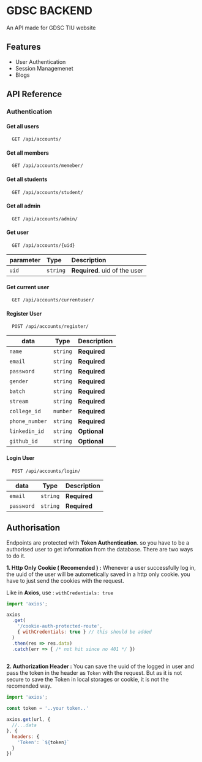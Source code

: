 
# GDSC BACKEND

An API made for GDSC TIU website


## Features

- User Authentication
- Session Managemenet
- Blogs


## API Reference

### Authentication

#### Get all users

```
  GET /api/accounts/
```

#### Get all members

```
  GET /api/accounts/memeber/
```
#### Get all students
```
  GET /api/accounts/student/
```
#### Get all admin
```
  GET /api/accounts/admin/
```

#### Get user

```
  GET /api/accounts/{uid}
```
parameter | Type     | Description                       |
| :-------- | :------- | :-------------------------------- |
| `uid`      | `string` | **Required**. uid of the user |

#### Get current user

```
  GET /api/accounts/currentuser/
```

#### Register User

```
  POST /api/accounts/register/
```

| data | Type     | Description                       |
| -------- | ------- | -------------------------------- |
| `name`      | `string` | **Required** |
| `email`      | `string` | **Required** |
| `password`      | `string` | **Required** |
| `gender`      | `string` | **Required**|
| `batch`      | `string` | **Required** |
| `stream`      | `string` | **Required** |
| `college_id`      | `number` | **Required**|
| `phone_number`      | `string` | **Required**|
| `linkedin_id`      | `string` | **Optional** |
| `github_id`      | `string` | **Optional** |

#### Login User

```
  POST /api/accounts/login/
```

| data | Type     | Description                       |
| -------- | ------- | -------------------------------- |
| `email`      | `string` | **Required** |
| `password`      | `string` | **Required** |

## Authorisation

Endpoints are protected with **Token Authentication**.
so you have to be a authorised user to get information from the database.
There are two ways to do it.

**1. Http Only Cookie ( Recomended ) :** Whenever a user successfully
log in, the uuid of the user will be autometically saved in
a http only cookie. you have to just send the cookies with the request.

Like in **Axios**, use :  `withCredentials: true`

```javascript
import 'axios';

axios
  .get(
    '/cookie-auth-protected-route',
    { withCredentials: true } // this should be added
  )
  .then(res => res.data)
  .catch(err => { /* not hit since no 401 */ })
  
```

**2. Authorization Header :** You can save the uuid of the logged in user
and pass the token in the header as `Token` with the request. But as it is
not secure to save the Token in local storages or cookie, it is
not the recomended way.

```javascript
import 'axios';

const token = '..your token..'

axios.get(url, {
  //...data
}, {
  headers: {
    'Token': `${token}` 
  }
})
  
```
